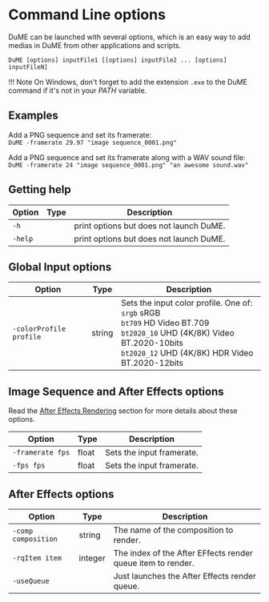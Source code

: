 # Command Line options

DuME can be launched with several options, which is an easy way to add medias in DuME from other applications and scripts.

`DuME [options] inputFile1 [[options] inputFile2 ... [options] inputFileN]`

!!! Note
    On Windows, don't forget to add the extension `.exe` to the DuME command if it's not in your *PATH* variable.

## Examples

Add a PNG sequence and set its framerate:  
`DuME -framerate 29.97 "image sequence_0001.png"`

Add a PNG sequence and set its framerate along with a WAV sound file:  
`DuME -framerate 24 "image sequence_0001.png" "an awesome sound.wav"`

## Getting help

| Option | Type | Description |
| --- | --- | --- |
| `-h` | | print options but does not launch DuME. |
| `-help` | | print options but does not launch DuME. |

## Global Input options

| Option | Type | Description |
| --- | --- | --- |
| `-colorProfile profile` | string | Sets the input color profile. One of:<br>`srgb` sRGB<br>`bt709` HD Video BT.709<br>`bt2020_10` UHD (4K/8K) Video BT.2020-10bits<br>`bt2020_12` UHD (4K/8K) HDR Video BT.2020-12bits |

## Image Sequence and After Effects options

Read the [After Effects Rendering](after-effects-rendering.md) section for more details about these options.

| Option | Type | Description |
| --- | --- | --- |
| `-framerate fps` | float | Sets the input framerate. |
| `-fps fps` | float | Sets the input framerate. |

## After Effects options

| Option | Type | Description |
| --- | --- | --- |
| `-comp composition` | string | The name of the composition to render. |
| `-rqItem item` | integer | The index of the After EFfects render queue item to render. |
| `-useQueue` | | Just launches the After Effects render queue. |
